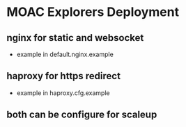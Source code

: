 # MOAC Explorers Deployment

## nginx for static and websocket
  - example in default.nginx.example

## haproxy for https redirect
  - example in haproxy.cfg.example

## both can be configure for scaleup

